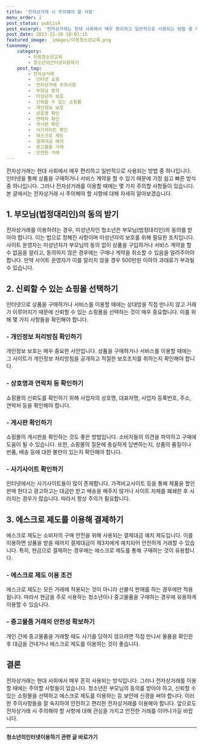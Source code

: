 ```yaml
---
title: '전자상거래 시 주의해야 할 사항'
menu_order: 1
post_status: publish
post_excerpt: '전자상거래는 현대 사회에서 매우 편리하고 일반적으로 사용되는 방법 중 하나입니다. 인터넷을 통해 상품을 구매하거나 서비스 계약을 할 수 있기 때문에 가장 쉽고 빠른 방식 중 하나입니다. 그러나 전자상거래를 이용할 때에는 몇 가지 주의할 사항들이 있습니다. 본 글에서는 전자상거래 시 주의해야 할 사항에 대해 자세히 알아보겠습니다.'
post_date: 2023-12-16 18:01:15
featured_image: _images/아동청소년교육.png
taxonomy:
    category:
        - 아동청소년교육
        - 청소년의인터넷이용하기
    post_tag:
        - 전자상거래
        -  인터넷 쇼핑
        -  전자상거래 주의사항
        -  부모님 동의
        -  미성년자 보호
        -  신뢰할 수 있는 쇼핑몰
        -  개인정보 보호
        -  상호명 확인
        -  연락처 확인
        -  게시판 확인
        -  사기사이트 확인
        -  에스크로 제도
        -  결제대금 예치
        -  중고물품 거래
        -  안전한 거래
---
```



전자상거래는 현대 사회에서 매우 편리하고 일반적으로 사용되는 방법 중 하나입니다. 인터넷을 통해 상품을 구매하거나 서비스 계약을 할 수 있기 때문에 가장 쉽고 빠른 방식 중 하나입니다. 그러나 전자상거래를 이용할 때에는 몇 가지 주의할 사항들이 있습니다. 본 글에서는 전자상거래 시 주의해야 할 사항에 대해 자세히 알아보겠습니다.

## 1. 부모님(법정대리인)의 동의 받기

전자상거래를 이용하려는 경우, 미성년자인 청소년은 부모님(법정대리인)의 동의를 받아야 합니다. 이는 법으로 정해진 사항이며 미성년자의 보호를 위해 필요한 조치입니다. 사이트 운영자는 미성년자가 부모님의 동의 없이 상품을 구입하거나 서비스 계약을 할 수 없음을 알리고, 동의하지 않은 경우에는 구매나 계약을 취소할 수 있음을 알려주어야 합니다. 만약 사이트 운영자가 이를 알리지 않을 경우 500만원 이하의 과태료가 부과될 수 있습니다.

## 2. 신뢰할 수 있는 쇼핑몰 선택하기

인터넷으로 상품을 구매하거나 서비스를 이용할 때에는 상대방을 직접 만나지 않고 거래가 이루어지기 때문에 신뢰할 수 있는 쇼핑몰을 선택하는 것이 매우 중요합니다. 이를 위해 몇 가지 사항들을 확인해야 합니다.

### - 개인정보 처리방침 확인하기

개인정보 보호는 매우 중요한 사안입니다. 상품을 구매하거나 서비스를 이용할 때에는 그 사이트가 개인정보 처리방침을 공개하고 적절한 보호조치를 취하는지 확인해야 합니다.

### - 상호명과 연락처 등 확인하기

쇼핑몰의 신뢰도를 확인하기 위해 사업자의 상호명, 대표자명, 사업자 등록번호, 주소, 연락처 등을 확인해야 합니다.

### - 게시판 확인하기

쇼핑몰의 게시판을 확인하는 것도 좋은 방법입니다. 소비자들의 의견을 파악하고 구매에 도움이 될 수 있습니다. 또한, 쇼핑몰의 질문에 충실하게 답변하는지, 상품의 품질이나 반품, 배송 등에 대한 불만이 있는지 확인해야 합니다.

### - 사기사이트 확인하기

인터넷에서는 사기사이트들이 많이 존재합니다. 가격비교사이트 등을 통해 제품을 할인판매 한다고 광고하고는 대금만 받고 배송을 해주지 않거나 사이트 자체를 폐쇄한 후 사라지는 경우가 많습니다. 따라서 항상 주의가 필요합니다.

## 3. 에스크로 제도를 이용해 결제하기

에스크로 제도는 소비자의 구매 안전을 위해 사용되는 결제대금 예치 제도입니다. 이를 이용하면 상품을 받을 때까지 결제대금이 제3자에게 예치되어 안전하게 거래할 수 있습니다. 특히, 현금으로 결제하는 경우에는 에스크로 제도를 통해 구매하는 것이 유용합니다.

### - 에스크로 제도 이용 조건

에스크로 제도는 모든 거래에 적용되는 것이 아니라 선불식 판매를 하는 경우에만 적용됩니다. 따라서 현금을 주로 사용하는 청소년이나 중고물품을 구매하는 경우에 유용하게 이용할 수 있습니다.

### - 중고물품 거래의 안전성 확보하기

개인 간에 중고물품을 거래할 때도 사기를 당하지 않으려면 직접 만나서 물품을 확인한 후 대금을 건네거나 에스크로 제도를 이용하는 것이 좋습니다.

## 결론

전자상거래는 현대 사회에서 매우 흔히 사용되는 방식입니다. 그러나 전자상거래를 이용할 때에는 주의할 사항들이 있습니다. 청소년은 부모님의 동의를 받아야 하고, 신뢰할 수 있는 쇼핑몰을 선택하고 에스크로 제도를 이용하는 등 보안에 신경을 써야 합니다. 이러한 주의사항들을 잘 숙지하여 안전하고 편리한 전자상거래를 이용해야 합니다. 앞으로도 전자상거래 시 주의해야 할 사항에 대해 관심을 가지고 안전한 거래를 이어나가길 바랍니다.
<!-- wp:separator -->
<hr class="wp-block-separator has-alpha-channel-opacity"/>
<!-- /wp:separator -->

<!-- wp:group {"backgroundColor":"base","layout":{"type":"constrained"}} -->
<div class="wp-block-group has-base-background-color has-background"><!-- wp:paragraph {"align":"center","fontSize":"medium"} -->
<p class="has-text-align-center has-large-font-size"><strong>청소년의인터넷이용하기 관련 글 바로가기</strong></p>
<!-- /wp:paragraph -->


<!-- wp:latest-posts
{"categories":[{"id":34663,"count":19,"description":"","link":"https://uknowlaw.com/category/%ec%b2%ad%ec%86%8c%eb%85%84%ec%9d%98%ec%9d%b8%ed%84%b0%eb%84%b7%ec%9d%b4%ec%9a%a9%ed%95%98%ea%b8%b0/","name":"청소년의인터넷이용하기","slug":"청소년의인터넷이용하기","taxonomy":"category","parent":0,"meta":[],"_links":{"self":[{"href":"https://uknowlaw.com/wp-json/wp/v2/categories/34663"}],"collection":[{"href":"https://uknowlaw.com/wp-json/wp/v2/categories"}],"about":[{"href":"https://uknowlaw.com/wp-json/wp/v2/taxonomies/category"}],"wp:post_type":[{"href":"https://uknowlaw.com/wp-json/wp/v2/posts?categories=34663"}],"curies":[{"name":"wp","href":"https://api.w.org/{rel}","templated":true}]}}],"postsToShow":100,"excerptLength":28,"postLayout":"grid","columns":2,"featuredImageAlign":"left","featuredImageSizeSlug":"large","fontSize":"small"} /--></div>
<!-- /wp:group -->